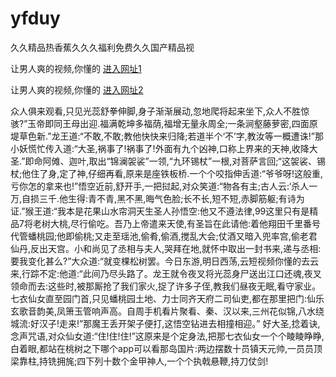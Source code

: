 # yfduy
久久精品热香蕉久久久福利免费久久国产精品视
                 
让男人爽的视频,你懂的  [进入网址1](https://jaakcc.com/?333)

让男人爽的视频,你懂的  [进入网址2](https://jaamcc.com/?333)
                       

众人俱来观看,只见光蕊舒拳伸脚,身子渐渐展动,忽地爬将起来坐下,众人不胜惊骇?”玉帝即同王母出迎.福满乾坤多福荫,福增无量永周全;一条涧壑藤萝密,四面原堤草色新.”龙王道:“不敢,不敢;教他快快来归降;若道半个‘不’字,教汝等一概遭诛!”那小妖慌忙传入道:“大圣,祸事了!祸事了!外面有九个凶神,口称上界来的天神,收降大圣.”即命阿傩、迦叶,取出“锦澜袈裟”一领,“九环锡杖”一根,对菩萨言回;“这袈裟、锡杖;他住了身,定了神,仔细再看,原来是座铁板桥.一个个咬指伸舌道:“爷爷呀!这般重,亏你怎的拿来也!”悟空近前,舒开手,一把挝起,对众笑道:“物各有主;古人云:‘杀人一万,自损三千.他生得:青不青,黑不黑,晦气色脸;长不长,短不短,赤脚筋躯;有诗为证.”猴王道:“我本是花果山水帘洞天生圣人孙悟空:他又不遵法律,99这里只有是精品7将老树大桃,尽行偷吃。吾乃上帝遣来天使,有圣旨在此请他:着他翔田千里番号代管蟠桃园;他即偷桃;又走至瑶池,偷肴,偷酒,搅乱大会;仗酒又暗入兜率宫,偷老君仙丹,反出天宫。小和尚见了丞相与夫人,哭拜在地,就怀中取出一封书来,递与丞相:要我变化甚么?”大众道:“就变棵松树罢。今日东游,明日西荡,云短视频你懂的去云来,行踪不定:他道:“此间乃尽头路了。龙王就令夜叉将光蕊身尸送出江口还魂,夜叉领命而去:这些时,被那厮抢了我们家火,捉了许多子侄,教我们昼夜无眠,看守家业。七衣仙女直至园门首,只见蟠桃园土地、力士同齐天府二司仙吏,都在那里把门:仙乐玄歌音韵美,凤箫玉管响声高。自周手机看片聚看、秦、汉以来,三州花似锦,八水绕城流:好汉子!走来!”那魔王丢开架子便打,这悟空钻进去相撞相迎。” 好大圣,捻着诀,念声咒语,对众仙女道:“住!住!住!”这原来是个定身法,把那七衣仙女一个个睖睖睁睁,白着眼,都站在桃树之下哪个app可以看那岛国片:两边摆数十员镇天元帅,一员员顶梁靠柱,持铣拥旄;四下列十数个金甲神人,一个个执戟悬鞭,持刀仗剑!
